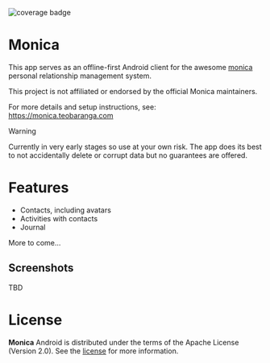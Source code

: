 ![coverage badge](https://img.shields.io/endpoint?url=https://gist.githubusercontent.com/teobaranga/446173b9ad64f83674608016425ee4aa/raw/monica-coverage-badge.json)

Monica
==================

This app serves as an offline-first Android client for the awesome [monica](https://github.com/monicahq/monica) personal relationship management system.

This project is not affiliated or endorsed by the official Monica maintainers.

For more details and setup instructions, see: https://monica.teobaranga.com 

> [!WARNING]  
> Currently in very early stages so use at your own risk. The app does its best to not accidentally delete or corrupt
> data but no guarantees are offered.

# Features

- Contacts, including avatars
- Activities with contacts
- Journal

More to come...

## Screenshots

TBD

# License

**Monica** Android is distributed under the terms of the Apache License (Version 2.0). See the
[license](LICENSE) for more information.
